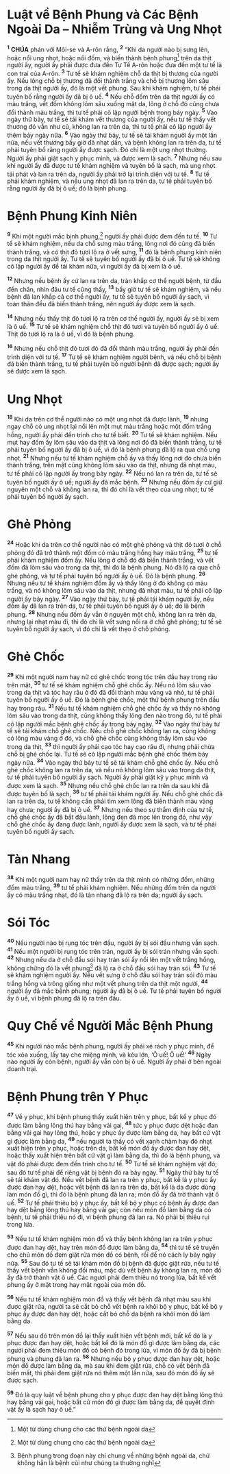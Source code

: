 # Luật về Bệnh Phung và Các Bệnh Ngoài Da – Nhiễm Trùng và Ung Nhọt
<sup><b>1</b></sup> **CHÚA** phán với Môi-se và A-rôn rằng, <sup><b>2</b></sup> “Khi da người nào bị sưng lên, hoặc nổi ung nhọt, hoặc nổi đốm, và biến thành bệnh phung[^1-a72cb15a-ead6-42bc-b810-aeff956154cd] trên da thịt người ấy, người ấy phải được đưa đến Tư Tế A-rôn hoặc đưa đến một tư tế là con trai của A-rôn. <sup><b>3</b></sup> Tư tế sẽ khám nghiệm chỗ da thịt bị thương của người ấy. Nếu lông chỗ bị thương đã đổi thành trắng và chỗ bị thương lõm sâu trong da thịt người ấy, đó là một vết phung. Sau khi khám nghiệm, tư tế phải tuyên bố rằng người ấy đã bị ô uế. <sup><b>4</b></sup> Nếu chỗ đốm trên da thịt người ấy có màu trắng, vết đốm không lõm sâu xuống mặt da, lông ở chỗ đó cũng chưa đổi thành màu trắng, thì tư tế phải cô lập người bệnh trong bảy ngày. <sup><b>5</b></sup> Vào ngày thứ bảy, tư tế sẽ tái khám vết thương của người ấy, nếu tư tế thấy vết thương đó vẫn như cũ, không lan ra trên da, thì tư tế phải cô lập người ấy thêm bảy ngày nữa. <sup><b>6</b></sup> Vào ngày thứ bảy, tư tế sẽ tái khám người ấy một lần nữa, nếu vết thương bấy giờ đã nhạt dần, và bệnh không lan ra trên da, tư tế phải tuyên bố rằng người ấy được sạch. Đó chỉ là một ung nhọt thường. Người ấy phải giặt sạch y phục mình, và được xem là sạch. <sup><b>7</b></sup> Nhưng nếu sau khi người ấy đã được tư tế khám nghiệm và tuyên bố là sạch, mà ung nhọt tái phát và lan ra trên da, người ấy phải trở lại trình diện với tư tế. <sup><b>8</b></sup> Tư tế phải khám nghiệm, và nếu ung nhọt đã lan ra trên da, tư tế phải tuyên bố rằng người ấy đã bị ô uế; đó là bịnh phung.

# Bệnh Phung Kinh Niên
<sup><b>9</b></sup> Khi một người mắc bịnh phung,[^2-a72cb15a-ead6-42bc-b810-aeff956154cd] người ấy phải được đem đến tư tế. <sup><b>10</b></sup> Tư tế sẽ khám nghiệm, nếu da chỗ sưng màu trắng, lông nơi đó cũng đã biến thành trắng, và có thịt đỏ tươi lộ ra ở vết sưng, <sup><b>11</b></sup> đó là bệnh phung kinh niên trong da thịt người ấy. Tư tế sẽ tuyên bố người ấy đã bị ô uế. Tư tế sẽ không cô lập người ấy để tái khám nữa, vì người ấy đã bị xem là ô uế.

<sup><b>12</b></sup> Nhưng nếu bệnh ấy cứ lan ra trên da, tràn khắp cơ thể người bệnh, từ đầu đến chân, nhìn đâu tư tế cũng thấy, <sup><b>13</b></sup> bấy giờ tư tế sẽ khám nghiệm, và nếu bệnh đã lan khắp cả cơ thể người ấy, tư tế sẽ tuyên bố người ấy sạch, vì toàn thân đều đã biến thành trắng, nên người ấy được xem là sạch.

<sup><b>14</b></sup> Nhưng nếu thấy thịt đỏ tươi lộ ra trên cơ thể người ấy, người ấy sẽ bị xem là ô uế. <sup><b>15</b></sup> Tư tế sẽ khám nghiệm chỗ thịt đỏ tươi và tuyên bố người ấy ô uế. Thịt đỏ tươi lộ ra là ô uế, vì đó là bệnh phung.

<sup><b>16</b></sup> Nhưng nếu chỗ thịt đỏ tươi đó đã đổi thành màu trắng, người ấy phải đến trình diện với tư tế. <sup><b>17</b></sup> Tư tế sẽ khám nghiệm người bệnh, và nếu chỗ bị bệnh đã biến thành trắng, tư tế phải tuyên bố người bệnh đã được sạch; người ấy sẽ được xem là sạch.

# Ung Nhọt
<sup><b>18</b></sup> Khi da trên cơ thể người nào có một ung nhọt đã được lành, <sup><b>19</b></sup> nhưng ngay chỗ có ung nhọt lại nổi lên một mụt màu trắng hoặc một đốm trắng hồng, người ấy phải đến trình cho tư tế biết. <sup><b>20</b></sup> Tư tế sẽ khám nghiệm. Nếu mụt hay đốm ấy lõm sâu vào da thịt và lông nơi đó đã biến thành trắng, tư tế phải tuyên bố người ấy đã bị ô uế, vì đó là bệnh phung đã lộ ra qua chỗ ung nhọt. <sup><b>21</b></sup> Nhưng nếu tư tế khám nghiệm chỗ ấy và thấy lông nơi đó chưa biến thành trắng, trên mặt cũng không lõm sâu vào da thịt, nhưng đã nhạt màu, tư tế phải cô lập người ấy trong bảy ngày. <sup><b>22</b></sup> Nếu nó lan ra trên da, tư tế sẽ tuyên bố người ấy ô uế; người ấy đã mắc bệnh. <sup><b>23</b></sup> Nhưng nếu đốm ấy cứ giữ nguyên một chỗ và không lan ra, thì đó chỉ là vết thẹo của ung nhọt; tư tế phải tuyên bố người ấy sạch.

# Ghẻ Phỏng
<sup><b>24</b></sup> Hoặc khi da trên cơ thể người nào có một ghẻ phỏng và thịt đỏ tươi ở chỗ phỏng đó đã trở thành một đốm có màu trắng hồng hay màu trắng, <sup><b>25</b></sup> tư tế phải khám nghiệm đốm ấy. Nếu lông ở chỗ đó đã biến thành trắng, và vết đốm đã lõm sâu vào trong da thịt, thì đó là bệnh phung. Nó đã lộ ra qua chỗ ghẻ phỏng, và tư tế phải tuyên bố người ấy ô uế. Đó là bệnh phung. <sup><b>26</b></sup> Nhưng nếu tư tế khám nghiệm đốm ấy và thấy lông ở đó không có màu trắng, và nó không lõm sâu vào da thịt, nhưng đã nhạt màu, tư tế phải cô lập người ấy bảy ngày. <sup><b>27</b></sup> Vào ngày thứ bảy, tư tế phải tái khám người ấy, nếu đốm ấy đã lan ra trên da, tư tế phải tuyên bố người ấy ô uế; đó là bệnh phung. <sup><b>28</b></sup> Nhưng nếu đốm ấy vẫn ở nguyên một chỗ, không lan ra trên da, nhưng lại nhạt màu đi, thì đó chỉ là vết sưng nổi ra ở chỗ ghẻ phỏng; tư tế sẽ tuyên bố người ấy sạch, vì đó chỉ là vết thẹo ở chỗ phỏng.

# Ghẻ Chốc
<sup><b>29</b></sup> Khi một người nam hay nữ có ghẻ chốc trong tóc trên đầu hay trong râu trên mặt, <sup><b>30</b></sup> tư tế sẽ khám nghiệm chỗ ghẻ chốc ấy. Nếu nó lõm sâu vào trong da thịt và tóc hay râu ở đó đã đổi thành màu vàng và nhỏ, tư tế phải tuyên bố người ấy ô uế. Đó là bệnh ghẻ chốc, một thứ bệnh phung trên đầu hay trong râu. <sup><b>31</b></sup> Nếu tư tế khám nghiệm chỗ ghẻ chốc ấy và thấy nó không lõm sâu vào trong da thịt, cũng không thấy lông đen nào trong đó, tư tế phải cô lập người mắc bệnh ghẻ chốc ấy trong bảy ngày. <sup><b>32</b></sup> Vào ngày thứ bảy tư tế sẽ tái khám chỗ ghẻ chốc. Nếu chỗ ghẻ chốc không lan ra, cũng không có lông màu vàng ở đó, và chỗ ghẻ chốc cũng không thấy lõm sâu vào trong da thịt, <sup><b>33</b></sup> thì người ấy phải cạo tóc hay cạo râu đi, nhưng phải chừa chỗ bị ghẻ chốc lại. Tư tế sẽ cô lập người mắc bệnh ghẻ chốc thêm bảy ngày nữa. <sup><b>34</b></sup> Vào ngày thứ bảy tư tế sẽ tái khám chỗ ghẻ chốc ấy. Nếu chỗ ghẻ chốc không lan ra trên da, và nếu nó không lõm sâu vào trong da thịt, tư tế phải tuyên bố người ấy sạch. Người ấy phải giặt kỹ y phục mình và được xem là sạch. <sup><b>35</b></sup> Nhưng nếu chỗ ghẻ chốc lan ra trên da sau khi đã được tuyên bố là sạch, <sup><b>36</b></sup> tư tế phải tái khám người ấy. Nếu chỗ ghẻ chốc đã lan ra trên da, tư tế không cần phải tìm xem lông đã biến thành màu vàng hay chưa; người ấy đã bị ô uế. <sup><b>37</b></sup> Nhưng nếu theo sự thẩm định của tư tế, chỗ ghẻ chốc ấy đã bắt đầu lành, lông đen đã mọc lên trong đó, như vậy chỗ ghẻ chốc ấy đang được lành, người ấy được xem là sạch, và tư tế phải tuyên bố người ấy sạch.

# Tàn Nhang
<sup><b>38</b></sup> Khi một người nam hay nữ thấy trên da thịt mình có những đốm, những đốm màu trắng, <sup><b>39</b></sup> tư tế phải khám nghiệm. Nếu những đốm trên da người ấy có màu trắng nhạt, đó là tàn nhang đã lộ ra trên da; người ấy sạch.

# Sói Tóc
<sup><b>40</b></sup> Nếu người nào bị rụng tóc trên đầu, người ấy bị sói đầu nhưng vẫn sạch. <sup><b>41</b></sup> Nếu một người bị rụng tóc trên trán, người ấy bị sói trán nhưng vẫn sạch. <sup><b>42</b></sup> Nhưng nếu da ở chỗ đầu sói hay trán sói ấy nổi lên một vết trắng hồng, không chừng đó là vết phung[^3-a72cb15a-ead6-42bc-b810-aeff956154cd] đã lộ ra ở chỗ đầu sói hay trán sói. <sup><b>43</b></sup> Tư tế sẽ khám nghiệm người ấy. Nếu vết sưng ở chỗ đầu sói hay trán sói đó màu trắng hồng và trông giống như một vết phung trên da thịt một người, <sup><b>44</b></sup> người ấy đã mắc bệnh phung; người ấy đã bị ô uế. Tư tế phải tuyên bố người ấy ô uế, vì bệnh phung đã lộ ra trên đầu.

# Quy Chế về Người Mắc Bệnh Phung
<sup><b>45</b></sup> Khi người nào mắc bệnh phung, người ấy phải xé rách y phục mình, để tóc xõa xuống, lấy tay che miệng mình, và kêu lớn, ‘Ô uế! Ô uế!’ <sup><b>46</b></sup> Ngày nào người ấy còn bệnh, người ấy vẫn còn bị ô uế. Người ấy phải ở bên ngoài doanh trại.

# Bệnh Phung trên Y Phục
<sup><b>47</b></sup> Về y phục, khi bệnh phung thấy xuất hiện trên y phục, bất kể y phục đó được làm bằng lông thú hay bằng vải gai, <sup><b>48</b></sup> tức y phục được dệt hoặc đan bằng vải gai hay lông thú, hoặc y phục ấy được làm bằng da, hay bất cứ vật gì được làm bằng da, <sup><b>49</b></sup> nếu người ta thấy có vết xanh chàm hay đỏ nhạt xuất hiện trên y phục, hoặc trên da, bất kể món đồ ấy được đan hay dệt, hoặc thấy xuất hiện trên bất cứ vật gì làm bằng da, thì đó là bệnh phung, và vật đó phải được đem đến trình cho tư tế. <sup><b>50</b></sup> Tư tế sẽ khám nghiệm vật đó; sau đó tư tế phải để riêng vật bị bệnh đó ra bảy ngày. <sup><b>51</b></sup> Ngày thứ bảy tư tế sẽ tái khám vật đó. Nếu vết bệnh đã lan ra trên y phục, bất kể là y phục ấy được đan hay dệt, hoặc vết bệnh đã lan ra trên da, bất kể là da được dùng làm món đồ gì, thì đó là bệnh phung đã lan ra; món đồ ấy đã trở thành vật ô uế. <sup><b>52</b></sup> Tư tế phải thiêu bộ y phục ấy, bất kể bộ y phục có bệnh ấy được đan hay dệt bằng lông thú hay bằng vải gai; còn nếu món đồ làm bằng da có bệnh, tư tế phải thiêu nó đi, vì bệnh phung đã lan ra. Nó phải bị thiêu rụi trong lửa.

<sup><b>53</b></sup> Nếu tư tế khám nghiệm món đồ và thấy bệnh không lan ra trên y phục được đan hay dệt, hay trên món đồ được làm bằng da, <sup><b>54</b></sup> thì tư tế sẽ truyền cho chủ món đồ đem giặt rửa món đồ có bệnh, rồi để nó cách ly bảy ngày nữa. <sup><b>55</b></sup> Sau đó tư tế sẽ tái khám món đồ bị bệnh đã được giặt rửa, nếu tư tế thấy vết bệnh vẫn không đổi màu, mặc dù vết bệnh ấy không lan ra, món đồ ấy đã trở thành vật ô uế. Các ngươi phải đem thiêu nó trong lửa, bất kể vết phung ấy ở mặt trong hay mặt ngoài của món đồ.

<sup><b>56</b></sup> Nếu tư tế khám nghiệm món đồ và thấy vết bệnh đã nhạt màu sau khi được giặt rửa, người ta sẽ cắt bỏ chỗ vết bệnh ra khỏi bộ y phục, bất kể bộ y phục ấy được đan hay dệt, hoặc cắt bỏ chỗ da bệnh ra khỏi món đồ làm bằng da.

<sup><b>57</b></sup> Nếu sau đó trên món đồ lại thấy xuất hiện vết bệnh mới, bất kể đó là y phục được đan hay dệt, hoặc bất kể đó là món đồ gì được làm bằng da, các ngươi phải đem thiêu món đồ có bệnh đó trong lửa, vì món đồ ấy đã bị bệnh phung và phung đã lan ra. <sup><b>58</b></sup> Nhưng nếu bộ y phục được đan hay dệt, hoặc món đồ được làm bằng da, mà sau khi đem giặt rửa, chỗ có vết bệnh đã biến mất, thì phải đem giặt rửa nó thêm một lần nữa, sau đó món đồ ấy sẽ được sạch.

<sup><b>59</b></sup> Đó là quy luật về bệnh phung cho y phục được đan hay dệt bằng lông thú hay bằng vải gai, hoặc bất cứ món đồ gì được làm bằng da, để quyết định vật ấy là sạch hay ô uế.”

[^1-a72cb15a-ead6-42bc-b810-aeff956154cd]: Một từ dùng chung cho các thứ bệnh ngoài da
[^2-a72cb15a-ead6-42bc-b810-aeff956154cd]: Một từ dùng chung cho các thứ bệnh ngoài da
[^3-a72cb15a-ead6-42bc-b810-aeff956154cd]: Bệnh phung trong đoạn này chỉ chung về những bệnh ngoài da, chứ không hẳn là bệnh cùi như chúng ta thường nghĩ
